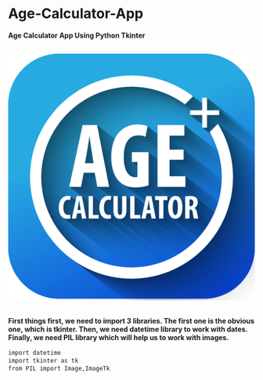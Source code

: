 # Age-Calculator-App
<strong>Age Calculator App Using Python Tkinter</strong>

##

![Image](unnamed.png)

##

<b>First things first, we need to import 3 libraries. The first one is the obvious one, which is tkinter. Then, we need datetime library to work with dates. Finally, we need PIL library which will help us to work with images.</b>
```
import datetime
import tkinter as tk
from PIL import Image,ImageTk
```


